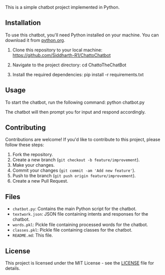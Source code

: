 This is a simple chatbot project implemented in Python.

## Installation

To use this chatbot, you'll need Python installed on your machine. You can download it from [python.org](https://www.python.org/).

1. Clone this repository to your local machine:
   https://github.com/Siddharth-R1/ChattoChatbot

2. Navigate to the project directory:
   cd ChattoTheChatBot

3. Install the required dependencies:
   pip install -r requirements.txt

## Usage

To start the chatbot, run the following command:
python chatbot.py


The chatbot will then prompt you for input and respond accordingly.

## Contributing

Contributions are welcome! If you'd like to contribute to this project, please follow these steps:

1. Fork the repository.
2. Create a new branch (`git checkout -b feature/improvement`).
3. Make your changes.
4. Commit your changes (`git commit -am 'Add new feature'`).
5. Push to the branch (`git push origin feature/improvement`).
6. Create a new Pull Request.

## Files

- `chatbot.py`: Contains the main Python script for the chatbot.
- `textwork.json`: JSON file containing intents and responses for the chatbot.
- `words.pkl`: Pickle file containing processed words for the chatbot.
- `classes.pkl`: Pickle file containing classes for the chatbot.
- `README.md`: This file.

## License

This project is licensed under the MIT License - see the [LICENSE](LICENSE) file for details.




